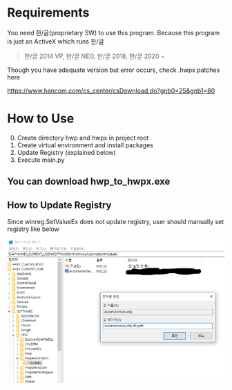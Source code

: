 Requirements
====
You need 한/글(proprietary SW) to use this program. 
Because this program is just an ActiveX which runs 한/글
> 한/글 2014 VP, 한/글 NEO, 한/글 2018, 한/글 2020 ~

Though you have adequate version but error occurs, check .hwpx patches here

https://www.hancom.com/cs_center/csDownload.do?gnb0=25&gnb1=80



How to Use
====
0. Create directory hwp and hwpx in project root
1. Create virtual environment and install packages
2. Update Registry (explained below)
3. Execute main.py

You can download hwp_to_hwpx.exe
----

How to Update Registry
---
Since winreg.SetValueEx does not update registry, user should manually set registry like below

![registry](registry_setting.png)